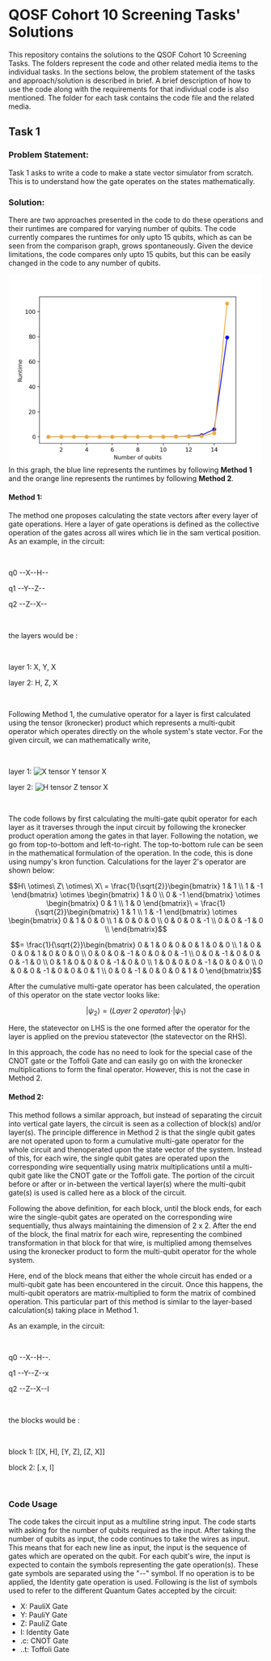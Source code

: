 <h1>QOSF Cohort 10 Screening Tasks' Solutions</h1>
<p>This repository contains the solutions to the QSOF Cohort 10 Screening Tasks. The folders represent the code and other related media items to the individual tasks. In the sections below, the problem statement of the tasks and approach/solution is described in brief. A brief description of how to use the code along with the requirements for that individual code is also mentioned. The folder for each task contains the code file and the related media.</p>

<h2>Task 1</h2>
<h3>Problem Statement:</h3> 
<p>Task 1 asks to write a code to make a state vector simulator from scratch. This is to understand how the gate operates on the states mathematically.</p>

<h3>Solution:</h3>
<p>There are two approaches presented in the code to do these operations and their runtimes are compared for varying number of qubits. The code currently compares the runtimes for only upto 15 qubits, which as can be seen from the comparison graph, grows spontaneously. Given the device limitations, the code compares only upto 15 qubits, but this can be easily changed in the code to any number of qubits.</p>
<img src="Task 1/runtime comparison.png" alt="comaparison graph" width="500">
In this graph, the blue line represents the runtimes by following <b>Method 1</b> and the orange line represents the runtimes by following <b>Method 2</b>.

<h4>Method 1:</h4>
<p>The method one proposes calculating the state vectors after every layer of gate operations. Here a layer of gate operations is defined as the collective operation of the gates across all wires which lie in the sam vertical position. As an example, in the circuit: </p>
<br>
<p>q0 --X--H--</p>
<p>q1 --Y--Z--</p>
<p>q2 --Z--X--</p>
<br>

<p>the layers would be :</p>
<br>
<p>layer 1: X, Y, X</p>
<p>layer 2: H, Z, X</p>
<br>

<p>Following Method 1, the cumulative operator for a layer is first calculated using the tensor (kronecker) product which represents a multi-qubit operator which operates directly on the whole system's state vector. For the given circuit, we can mathematically write, </p>

<br>
<p>layer 1: <img src="https://latex.codecogs.com/svg.latex?\color{White}X%20\otimes%20Y%20\otimes%20X" alt="X tensor Y tensor X" /></p>
<p>layer 2: <img src="https://latex.codecogs.com/svg.latex?\color{White}H%20\otimes%20Z%20\otimes%20X" alt="H tensor Z tensor X" /></p>
<br>

<p>The code follows by first calculating the multi-gate qubit operator for each layer as it traverses through the input circuit by following the kronecker product operation among the gates in that layer. Following the notation, we go from top-to-bottom and left-to-right. The top-to-bottom rule can be seen in the mathematical formulation of the operation. In the code, this is done using numpy's kron function. Calculations for the layer 2's operator are shown below: </p>

```math
H\ \otimes\ Z\ \otimes\ X\ =
\frac{1}{\sqrt{2}}\begin{bmatrix}
1 & 1 \\
1 & -1 
\end{bmatrix} \otimes
\begin{bmatrix}
1 & 0 \\
0 & -1 
\end{bmatrix} \otimes
\begin{bmatrix}
0 & 1 \\
1 & 0 
\end{bmatrix}\ =
\frac{1}{\sqrt{2}}\begin{bmatrix}
1 & 1 \\
1 & -1 
\end{bmatrix} \otimes
\begin{bmatrix}
0 & 1 & 0 & 0 \\
1 & 0 & 0 & 0 \\
0 & 0 & 0 & -1 \\
0 & 0 & -1 & 0 \\
\end{bmatrix}
```

```math
= \frac{1}{\sqrt{2}}\begin{bmatrix}
0 & 1 & 0 & 0 & 0 & 1 & 0 & 0 \\
1 & 0 & 0 & 0 & 1 & 0 & 0 & 0 \\
0 & 0 & 0 & -1 & 0 & 0 & 0 & -1 \\
0 & 0 & -1 & 0 & 0 & 0 & -1 & 0 \\
0 & 1 & 0 & 0 & 0 & -1 & 0 & 0 \\
1 & 0 & 0 & 0 & -1 & 0 & 0 & 0 \\
0 & 0 & 0 & -1 & 0 & 0 & 0 & 1 \\
0 & 0 & -1 & 0 & 0 & 0 & 1 & 0 
\end{bmatrix}
```

<p>After the cumulative multi-gate operator has been calculated, the operation of this operator on the state vector looks like:</p>

```math
\vert\psi_{2}\rangle = (Layer\ 2\ operator)\cdot\vert\psi_{1}\rangle
```

<p>Here, the statevector on LHS is the one formed after the operator for the layer is applied on the previou statevector (the statevector on the RHS).</p>

<p>In this approach, the code has no need to look for the special case of the CNOT gate or the Toffoli Gate and can easily go on with the kronecker multiplications to form the final operator. However, this is not the case in Method 2.</p>

<h4>Method 2:</h4>
<p>This method follows a similar approach, but instead of separating the circuit into vertical gate layers, the circuit is seen as a collection of block(s) and/or layer(s). The principle difference in Method 2 is that the single qubit gates are not operated upon to form a cumulative multi-gate operator for the whole circuit and thenoperated upon the state vector of the system. Instead of this, for each wire, the single qubit gates are operated upon the corresponding wire sequentially using matrix multiplications until a multi-qubit gate like the CNOT gate or the Toffoli gate. The portion of the circuit before or after or in-between the vertical layer(s) where the multi-qubit gate(s) is used is called here as a block of the circuit.</p>

<p>Following the above definition, for each block, until the block ends, for each wire the single-qubit gates are operated on the corresponding wire sequentially, thus always maintaining the dimension of 2 x 2. After the end of the block, the final matrix for each wire, representing the combined transformation in that block for that wire, is multiplied among themselves using the kronecker product to form the multi-qubit operator for the whole system.</p>

<p>Here, end of the block means that either the whole circuit has ended or a multi-qubit gate has been encountered in the circuit. Once this happens, the multi-qubit operators are matrix-multiplied to form the matrix of combined operation. This particular part of this method is similar to the layer-based calculation(s) taking place in Method 1.</p>

<p>As an example, in the circuit:</p>
<br>
<p>q0 --X--H--.</p>
<p>q1 --Y--Z--x</p>
<p>q2 --Z--X--I</p>
<br>

<p>the blocks would be :</p>
<br>
<p>block 1: [[X, H], [Y, Z], [Z, X]]</p>
<p>block 2: [.x, I]</p>
<br>

<h3>Code Usage</h3>
The code takes the circuit input as a multiline string input. The code starts with asking for the number of qubits required as the input. After taking the number of qubits as input, the code continues to take the wires as input. This means that for each new line as input, the input is the sequence of gates which are operated on the qubit. For each qubit's wire, the input is expected to contain the symbols representing the gate operation(s). These gate symbols are separated using the "--" symbol. If no operation is to be applied, the Identity gate operation is used. Following is the list of symbols used to refer to the different Quantum Gates accepted by the circuit:

<ul>
  <li>X: PauliX Gate</li>
  <li>Y: PauliY Gate</li>
  <li>Z: PauliZ Gate</li>
  <li>I: Identity Gate</li>
  <li>.c: CNOT Gate</li>
  <li>..t: Toffoli Gate</li>
<!--   <li>x: RX(theta) Gate</li>
  <li>y: RY(theta) Gate</li>
  <li>z: RZ(theta) Gate</li> -->
</ul>
